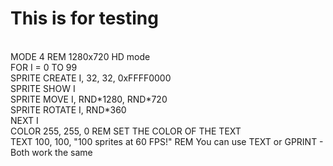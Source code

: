 # This is for testing

<BR>
MODE 4 REM  1280x720 HD mode<BR>                      
FOR I = 0 TO 99<BR>
SPRITE CREATE I, 32, 32, 0xFFFF0000<BR>
SPRITE SHOW I<BR>
SPRITE MOVE I, RND*1280, RND*720<BR>
SPRITE ROTATE I, RND*360<BR>
NEXT I<BR>
COLOR 255, 255, 0    REM SET THE COLOR OF THE TEXT<BR>
TEXT 100, 100, "100 sprites at 60 FPS!"   REM You can use TEXT or GPRINT - Both work the same <BR>
